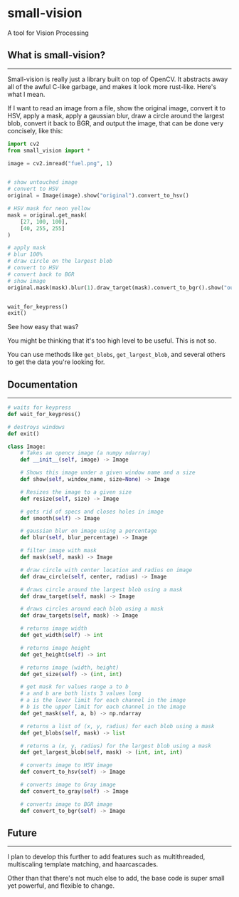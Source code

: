 # small-vision
A tool for Vision Processing

## What is small-vision?
---

Small-vision is really just a library built on top of OpenCV. It abstracts away all of the awful C-like garbage, and makes it look more rust-like. Here's what I mean.

If I want to read an image from a file, show the original image, convert it to HSV, apply a mask, apply a gaussian blur, draw a circle around the largest blob, convert it back to BGR, and output the image, that can be done very concisely, like this:
```python
import cv2
from small_vision import *

image = cv2.imread("fuel.png", 1)


# show untouched image
# convert to HSV
original = Image(image).show("original").convert_to_hsv()

# HSV mask for neon yellow
mask = original.get_mask(
    [27, 100, 100],
    [40, 255, 255]
)

# apply mask
# blur 100%
# draw circle on the largest blob
# convert to HSV
# convert back to BGR
# show image
original.mask(mask).blur(1).draw_target(mask).convert_to_bgr().show("output")


wait_for_keypress()
exit()
```

See how easy that was?


You might be thinking that it's too high level to be useful. This is not so.

You can use methods like `get_blobs`, `get_largest_blob`, and several others to get the data you're looking for.

## Documentation
---

```python
# waits for keypress
def wait_for_keypress()

# destroys windows
def exit()

class Image:    
    # Takes an opencv image (a numpy ndarray)
    def __init__(self, image) -> Image

    # Shows this image under a given window name and a size
    def show(self, window_name, size=None) -> Image

    # Resizes the image to a given size
    def resize(self, size) -> Image

    # gets rid of specs and closes holes in image
    def smooth(self) -> Image

    # gaussian blur on image using a percentage
    def blur(self, blur_percentage) -> Image

    # filter image with mask
    def mask(self, mask) -> Image

    # draw circle with center location and radius on image
    def draw_circle(self, center, radius) -> Image

    # draws circle around the largest blob using a mask
    def draw_target(self, mask) -> Image

    # draws circles around each blob using a mask
    def draw_targets(self, mask) -> Image

    # returns image width
    def get_width(self) -> int

    # returns image height
    def get_height(self) -> int

    # returns image (width, height)
    def get_size(self) -> (int, int)

    # get mask for values range a to b
    # a and b are both lists 3 values long
    # a is the lower limit for each channel in the image
    # b is the upper limit for each channel in the image
    def get_mask(self, a, b) -> np.ndarray

    # returns a list of (x, y, radius) for each blob using a mask
    def get_blobs(self, mask) -> list

    # returns a (x, y, radius) for the largest blob using a mask
    def get_largest_blob(self, mask) -> (int, int, int)

    # converts image to HSV image
    def convert_to_hsv(self) -> Image

    # converts image to Gray image
    def convert_to_gray(self) -> Image

    # converts image to BGR image
    def convert_to_bgr(self) -> Image
```


## Future
---
I plan to develop this further to add features such as multithreaded, multiscaling template matching, and haarcascades.

Other than that there's not much else to add, the base code is super small yet powerful, and flexible to change.